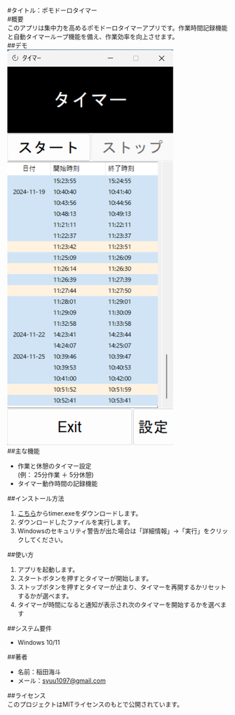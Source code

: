 #タイトル：ポモドーロタイマー  
#概要  
このアプリは集中力を高めるポモドーロタイマーアプリです。作業時間記録機能と自動タイマーループ機能を備え、作業効率を向上させます。  
##デモ  
![スクリーンショット](pomodoro_timer_screenshot.png)  
##主な機能  
- 作業と休憩のタイマー設定  
  (例： 25分作業 ＋ 5分休憩)
- タイマー動作時間の記録機能  

##インストール方法  
1. [こちら](https://github.com/KI1010/P_timer/releases/latest)からtimer.exeをダウンロードします。
2. ダウンロードしたファイルを実行します。
3. Windowsのセキュリティ警告が出た場合は「詳細情報」→「実行」をクリックしてください。

##使い方  
1. アプリを起動します。
2. スタートボタンを押すとタイマーが開始します。
3. ストップボタンを押すとタイマーが止まり、タイマーを再開するかリセットするかが選べます。
4. タイマーが時間になると通知が表示され次のタイマーを開始するかを選べます  

##システム要件  
- Windows  10/11  

##著者  
- 名前：稲田海斗  
- メール：syuu1097@gmail.com 

##ライセンス  
このプロジェクトはMITライセンスのもとで公開されています。